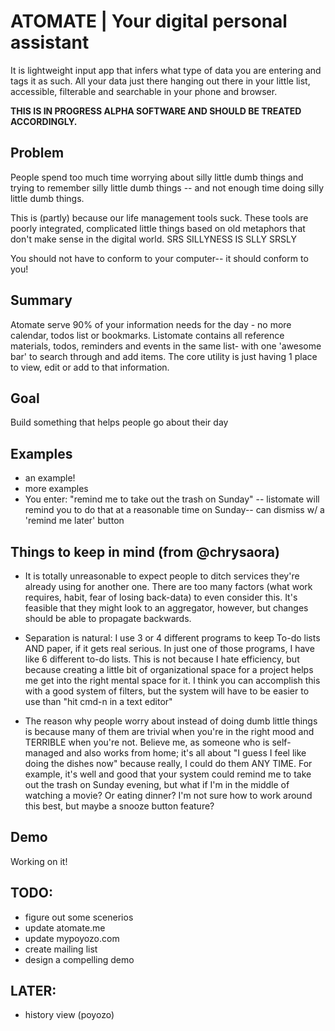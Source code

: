 # ATOMATE | Your digital personal assistant

It is lightweight input app that infers what type of data you are
entering and tags it as such. All your data just there hanging out
there in your little list, accessible, filterable and searchable in
your phone and browser.  

**THIS IS IN PROGRESS ALPHA SOFTWARE AND SHOULD BE TREATED ACCORDINGLY.**

## Problem

People spend too much time worrying about silly little dumb things and
trying to remember silly little dumb things -- and not enough time
doing silly little dumb things.

This is (partly) because our life management tools suck. These tools
are poorly integrated, complicated little things based on old
metaphors that don't make sense in the digital world. SRS SILLYNESS IS
SLLY SRSLY
 
You should not have to conform to your computer-- it should conform to you! 

## Summary 

Atomate serve 90% of your information needs for the day - no more
calendar, todos list or bookmarks. Listomate contains all reference
materials, todos, reminders and events in the same list- with one
'awesome bar' to search through and add items. The core utility is
just having 1 place to view, edit or add to that information. 

## Goal 

Build something that helps people go about their day

## Examples

- an example!
- more examples
- You enter: "remind me to take out the trash on Sunday" -- listomate will remind you to do that at a reasonable time on Sunday-- can dismiss w/ a 'remind me later' button

## Things to keep in mind (from @chrysaora)

- It is totally unreasonable to expect people to ditch services
they're already using for another one. There are too many factors
(what work requires, habit, fear of losing back-data) to even consider
this. It's feasible that they might look to an aggregator, however,
but changes should be able to propagate backwards.

- Separation is natural: I use 3 or 4 different programs to keep To-do
lists AND paper, if it gets real serious. In just one of those
programs, I have like 6 different to-do lists. This is not because I
hate efficiency, but because creating a little bit of organizational
space for a project helps me get into the right mental space for it. I
think you can accomplish this with a good system of filters, but the
system will have to be easier to use than "hit cmd-n in a text editor"

- The reason why people worry about instead of doing dumb little
things is because many of them are trivial when you're in the right
mood and TERRIBLE when you're not. Believe me, as someone who is
self-managed and also works from home; it's all about "I guess I feel
like doing the dishes now" because really, I could do them ANY TIME.
For example, it's well and good that your system could remind me to
take out the trash on Sunday evening, but what if I'm in the middle of
watching a movie? Or eating dinner? I'm not sure how to work around
this best, but maybe a snooze button feature?

## Demo

Working on it!

## TODO:

- figure out some scenerios
- update atomate.me
- update mypoyozo.com
- create mailing list
- design a compelling demo


## LATER:
- history view (poyozo)